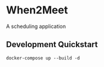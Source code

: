 # When2Meet

A scheduling application

## Development Quickstart

```shell
docker-compose up --build -d
```
